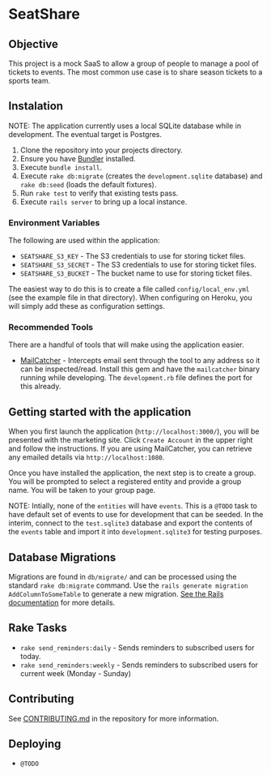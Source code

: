 # SeatShare

## Objective

This project is a mock SaaS to allow a group of people to manage a pool of tickets to events. The most common use case is to share season tickets to a sports team.

## Instalation

NOTE: The application currently uses a local SQLite database while in development. The eventual target is Postgres.

1. Clone the repository into your projects directory.
2. Ensure you have [Bundler](http://bundler.io/) installed.
3. Execute `bundle install`.
4. Execute `rake db:migrate` (creates the `development.sqlite` database) and `rake db:seed` (loads the default fixtures).
4. Run `rake test` to verify that existing tests pass.
5. Execute `rails server` to bring up a local instance.

### Environment Variables

The following are used within the application:

* `SEATSHARE_S3_KEY` - The S3 credentials to use for storing ticket files.
* `SEATSHARE_S3_SECRET` - The S3 credentials to use for storing ticket files.
* `SEATSHARE_S3_BUCKET` - The bucket name to use for storing ticket files.

The easiest way to do this is to create a file called `config/local_env.yml` (see the example file in that directory). When configuring on Heroku, you will simply add these as configuration settings.

### Recommended Tools

There are a handful of tools that will make using the application easier.

* [MailCatcher](http://mailcatcher.me/) - Intercepts email sent through the tool to any address so it can be inspected/read.  Install this gem and have the `mailcatcher` binary running while developing. The `development.rb` file defines the port for this already.

## Getting started with the application

When you first launch the application (`http://localhost:3000/`), you will be presented with the marketing site. Click `Create Account` in the upper right and follow the instructions. If you are using MailCatcher, you can retrieve any emailed details via `http://localhost:1080`.

Once you have installed the application, the next step is to create a group. You will be prompted to select a registered entity and provide a group name. You will be taken to your group page.

NOTE: Intially, none of the `entities` will have `events`. This is a `@TODO` task to have default set of events to use for development that can be seeded. In the interim, connect to the `test.sqlite3` database and export the contents of the `events` table and import it into `development.sqlite3` for testing purposes.

## Database Migrations

Migrations are found in `db/migrate/` and can be processed using the standard `rake db:migrate` command. Use the `rails generate migration AddColumnToSomeTable` to generate a new migration. [See the Rails documentation](http://guides.rubyonrails.org/migrations.html) for more details.

## Rake Tasks

* `rake send_reminders:daily` - Sends reminders to subscribed users for today.
* `rake send_reminders:weekly` - Sends reminders to subscribed users for current week (Monday - Sunday)

## Contributing

See [CONTRIBUTING.md](https://github.com/stephenyeargin/seatshare-rails/blob/master/CONTRIBUTING.md) in the repository for more information.

## Deploying

* `@TODO`